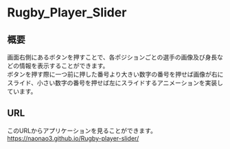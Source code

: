# Rugby_Player_Slider

## 概要
画面右側にあるボタンを押すことで、各ポジションごとの選手の画像及び身長などの情報を表示することができます。</br>
ボタンを押す際に一つ前に押した番号より大きい数字の番号を押せば画像が右にスライド、小さい数字の番号を押せば左にスライドするアニメーションを実装しています。
## URL
このURLからアプリケーションを見ることができます。</br>
https://naonao3.github.io/Rugby-player-slider/</br>

